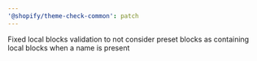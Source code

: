 ```yaml
---
'@shopify/theme-check-common': patch
---
```


Fixed local blocks validation to not consider preset blocks as containing local blocks when a name is present
